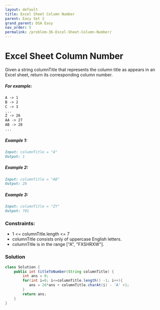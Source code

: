 ```yaml
---
layout: default
title: Excel Sheet Column Number
parent: Easy Set 2
grand_parent: DSA Easy
nav_order: 5
permalink: /problem-36-Excel-Sheet-Column-Number/
---
```

# Excel Sheet Column Number

Given a string columnTitle that represents the column title as appears in an Excel sheet, return its corresponding column number.

##### For example:

```markdown
A -> 1
B -> 2
C -> 3
...
Z -> 26
AA -> 27
AB -> 28
...
```
##### Example 1:
```markdown
Input: columnTitle = "A"
Output: 1
```
##### Example 2:
```markdown
Input: columnTitle = "AB"
Output: 28
```
##### Example 3:
````markdown
Input: columnTitle = "ZY"
Output: 701
````
### Constraints:

* 1 <= columnTitle.length <= 7
* columnTitle consists only of uppercase English letters.
* columnTitle is in the range ["A", "FXSHRXW"].

### Solution
```java
class Solution {
    public int titleToNumber(String columnTitle) {
        int ans = 0;
        for(int i=0; i<=columnTitle.length() -1; i++){
           ans = 26*ans + columnTitle.charAt(i) - 'A' +1;
        }
        return ans;
    }
}
```